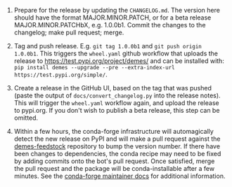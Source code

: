 1. Prepare for the release by updating the `CHANGELOG.md`. The version here
should have the format MAJOR.MINOR.PATCH, or for a beta release
MAJOR.MINOR.PATCHbX, e.g. 1.0.0b1. Commit the changes to the changelog;
make pull request; merge.

2. Tag and push release. E.g. `git tag 1.0.0b1` and `git push origin 1.0.0b1`.
This triggers the `wheel.yaml` github workflow that uploads
the release to https://test.pypi.org/project/demes/ and can be
installed with:
`pip install demes --upgrade --pre --extra-index-url https://test.pypi.org/simple/`.

3. Create a release in the GitHub UI, based on the tag that was pushed
(paste the output of `docs/convert_changelog.py` into the release notes).
This will trigger the `wheel.yaml` workflow again, and upload the release
to pypi.org. If you don't wish to publish a beta release, this step can
be omitted.

4. Within a few hours, the conda-forge infrastructure will automagically detect
the new release on PyPI and will make a pull request against the
[demes-feedstock](https://github.com/conda-forge/demes-feedstock/) repository
to bump the version number. If there have been changes to dependencies,
the conda recipe may need to be fixed by adding commits onto the bot's
pull request. Once satisfied, merge the pull request and the package will
be conda-installable after a few minutes.
See the [conda-forge maintainer docs](
https://conda-forge.org/docs/maintainer/updating_pkgs.html)
for additional information.
